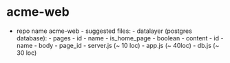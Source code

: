 # acme-web
- repo name acme-web - suggested files: - datalayer (postgres database):   - pages         - id         - name         - is_home_page - boolean   - content         - id         - name         - body         - page_id - server.js (~ 10 loc) - app.js (~ 40loc) - db.js (~ 30 loc)
